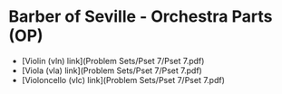 # Barber of Seville - Orchestra Parts (OP) 

- [Violin (vln) link](Problem Sets/Pset 7/Pset 7.pdf)
- [Viola (vla) link](Problem Sets/Pset 7/Pset 7.pdf)
- [Violoncello (vlc) link](Problem Sets/Pset 7/Pset 7.pdf)
